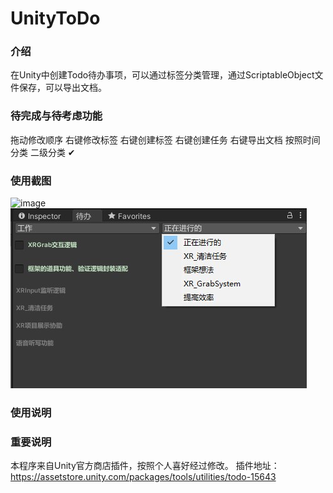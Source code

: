 # UnityToDo

### 介绍
在Unity中创建Todo待办事项，可以通过标签分类管理，通过ScriptableObject文件保存，可以导出文档。

### 待完成与待考虑功能
拖动修改顺序
右键修改标签
右键创建标签
右键创建任务
右键导出文档
按照时间分类
二级分类 ✔

### 使用截图
![image]([https://github.com/lexsaints/powershell/blob/master/IMG/ps2.png](https://github.com/Drenayo/UnityToDo/blob/main/%E4%BD%BF%E7%94%A8%E6%88%AA%E5%9B%BE1.jpg))
![image](https://github.com/Drenayo/UnityToDo/blob/main/%E4%BD%BF%E7%94%A8%E6%88%AA%E5%9B%BE2.jpg)
### 使用说明

### 重要说明
本程序来自Unity官方商店插件，按照个人喜好经过修改。
插件地址：https://assetstore.unity.com/packages/tools/utilities/todo-15643
